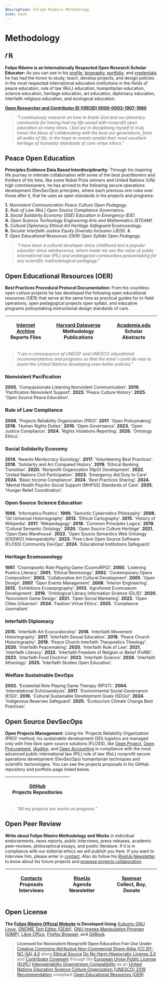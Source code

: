 ```yaml
---
description: Felipe Ribeiro Methodology
icon: book
---
```


# Methodology

## 𝑓 ℞

**Felipe Ribeiro is an Internationally Respected Open Research Scholar Educator:** As you can see in his [profile](broken-reference), [biography](biography.md), [portfolio](portfolio.md), and [credentials](credentials.md) he has had the honor to study, teach, develop projects, and design policies in the most respected international education institutions in the fields of peace education, rule of law (RoL) education, humanitarian education, science education, heritage education, art education, diplomacy education, interfaith religious education, and ecological education.

[**Open Researcher and Contributor ID (ORCID) 0000-0003-1907-1880**](https://orcid.org/0000-0003-1907-1880)

> _"I continuously research on how to thank God and our planetary community for having had my life saved with nonprofit open education so many times. I feel joy in disciplining myself to truly honor the bless of collaborating with the best our generations, from all walks of life, in the hope to remain amidst their most excellent heritage of humanity standards of care virtue ethics."_

## **Peace Open Education**

**Principles Evidence Data Based Interdisciplinarity:** Through his inspiring life journey in intimate collaboration with some of the best practitioners and thinkers of his time, like some Nobel Prize winners and United Nations (UN) high commissioners, he has arrived to the following secure operations development (DevSecOps) principles, where each previous one rules over those after it, that he uses as open standards in his projects and programs:

**1.** _Nonviolent Communication Peace Culture Open Pedagogy._\
**2.** _Rule of Law (RoL) Open Source Compliance Governance._\
**3.** _Social Solidarity Economy (SSE) Education in Emergency (EiE)._\
**4.** _Open Science Technology Engineering Arts and Mathematics (STEAM)._\
**5.** _Cultural Diplomacy Ethical Art Heritage Safeguard Ecomuseology._\
**6.** _Secular Interfaith Justice Equity Diversity Inclusion (JEDI)._ &\
**7.** _Open Educational Resources (OER) Open Syllabi Open Pedagogy._

> _"I have been a cultural developer since childhood and a popular educator since adolescence, which made me see the value of public international law (PIL) and endangered communities peacemaking for any scientific methodological pedagogy."_

## **Open Educational Resources (OER)**

**Best Practices Procedural Protocol Documentation:** From his countless open culture projects he has developed the following open educational resources (OER) that serve at the same time as practical guides for in-field operations, open pedagogical projects open syllabi, and educative programs policymaking instructional design standards of care.

| <p><a href="https://archive.org/details/@operarioribeiro"><strong>Internet Archive</strong></a><br>Reports Files</p> | <p><a href="https://dataverse.harvard.edu/dataverse/operarioribeiro/"><strong>Harvard Dataverse</strong></a><br>Methodology Publications</p> | <p><a href="https://united-nations.academia.edu/operarioribeiro"><strong>Academia.edu</strong></a><br>Scholar Abstracts</p> |
| -------------------------------------------------------------------------------------------------------------------- | -------------------------------------------------------------------------------------------------------------------------------------------- | --------------------------------------------------------------------------------------------------------------------------- |

> _"I am a consequence of UNICEF and UNESCO educational recommendations and programs so that the least I could do was to assist the United Nations developing even better policies."_

### Nonviolent Pacification

**2005.** 'Compassionate Listening Nonviolent Communication'. **2019.** 'Pacification Nonviolent Support'. **2023. '**&#x50;eace Culture History'. **2025.** 'Open Source Peace Education'.

### Rule of Law Compliance

**2006.** 'Projects Reliability Organization (PRO)'. **2017.** 'Open Policymaking'. **2018.** 'Human Rights Duties'. **2019.** 'Open Governance'. **2023.** 'Open Justice Compliance'. **2024.** 'Rights Violations Reporting'. **2026.** 'Ontology Ethics'.

### Social Solidarity Economy

**2014.** 'Awards Meritocracy Sociology'. **2017.** 'Volunteering Best Practices'. **2018.** 'Solidarity and Art Compared History'. **2019.** 'Ethical Banking Transition'. **2020.** 'Nonprofit Organization (NpO) Development'. **2022.** 'United Nations Civil Participation'. **2023.** 'Emergency Aid Duty to Care'. **2024.** 'Basic Income Compliance'. **2024.** 'Best Practices Sharing'. **2024.** 'Mental Health Psycho-Social Support (MHPSS) Standards of Care'. **2025.** 'Hunger Relief Coordination'.

### Open Source Science Education

**1998.** 'Informatics Poetics'. **1999.** 'Semiotic Cybernetics Philosophy'. **2008.** 'Git Universal Historiography'. **2013.** 'Ethical Cartography'. **2015.** 'History of Wikipedia'.  **2017.** 'Wikipedagogy'. **2018.** 'Common Principles Logics'. **2019.** 'Cultural Semantic Ontology'. **2020.** 'Open Source Culture Heritage'. **2021.** 'Open Data Warehouse'. **2022.** 'Open Source Semantics Web Ontology (OSSWO) Interoperability'. **2023.** 'Free Libre Open Source Software (FLOSS) Community DevOps'. **2024.** 'Educational Institutions Safeguard'.&#x20;

### Heritage Ecomuseology

**1997.** 'Cosmopoetic Role Playing Game (CosmoRPG)'. **2000.** 'Listening Poetics Literacy'. **2001.** 'Ethical Remixology'. **2002.** 'Contemporary Opera Composition'. **2003.** 'Collaborative Art Cultural Development'. **2005.** 'Open Design'. **2007.** 'Open Events Management'. **2008.** 'Interior Engineering'. **2012.** 'Exhibitions Ecoexpography'. **2013.** 'Agroforest Ecomuseum Development'. **2019.** 'Ontological Library Information Science (OLIS)'. **2020.** 'Nonviolent Game Design'. **2021.** 'Open Social Marketing'. **2022.** 'Open Cities Urbanism'. **2024.** 'Fashion Virtue Ethics'. **2025.** 'Compliance Journalism'.

### Interfaith Diplomacy

**2015.** 'Interfaith Art Ecocuratorship'. **2016.** 'Interfaith Movement Historiography'. **2017.** 'Interfaith Sexual Education'. **2018.** 'Peace Church Historiography'. **2019.** 'Peace Church Interfaith Theopoetics Theology'. **2020.** 'Interfaith Peacemaking'. **2020.** 'Interfaith Rule of Law'. **2021.** 'Interfaith Literacy'. **2022.** 'Interfaith Freedom of Religion or Belief (FoRB)'. **2023.** 'Interfaith Food Doctrine'. **2023.** 'Interfaith Science'. **2024.** 'Interfaith Atheology'. **2025.** 'Interfaith Studies Open Education'.&#x20;

### Welfare Sustainable DevOps

**2002.** 'Existential Role Playing Game Therapy (RPGT)'. **2004.** 'Interrelational Schizoanalysis'. **2017.** 'Environmental Social Governance (ESG)'. **2018.** 'Cultural Sustainable Development Goals (SDGs)'. **2024.** 'Indigenous Reserves Safeguard'. **2025.** 'Ecotourism Climate Change Best Practices'.

## **Open Source DevSecOps**

**Open Projects Management:** Using his 'Projects Reliability Organization (PRO)' method, his sustainable development (SD) logistics are managed only with free libre open source solutions (FLOSS), like [Open Project](https://www.openproject.org), [Open Procurement](https://openprocurement.io), [iAuditor](https://safetyculture.com/iauditor/), and [Open Accounting](https://openaccounting.io) in compliance with the most advanced public international law (PIL) rule of law (RoL) nonprofit secure operations development (DevSecOps) humanitarian techniques and scientific technologies. You can see the projects proposals in his GitHub repository and portfolio page linked below.

|   | <p><a href="https://github.com/operarioribeiro"><strong>GitHub</strong></a><br>Projects Repositories</p> |   |
| - | -------------------------------------------------------------------------------------------------------- | - |

> _"All my projects are works on progress."_

## Open Peer Review

**Write about Felipe Ribeiro Methodology and Works** in individual endorsements, news reports, public interviews, press releases, academic peer-reviews, philosophical essays, and poetic literature. If it is in compliance with our editorial ethics we will publish you here. If you want to interview him, please enter in [contact](contacts.md). Also do follow his [RiseUp Newsletter](https://lists.riseup.net/www/info/operarioribeiro) to know about his future projects and [propose projects collaboration](contacts.md).

| <p><a href="contacts.md"><strong>Contacts</strong></a><br>Proposals Interviews</p> | <p><a href="https://lists.riseup.net/www/info/operarioribeiro"><strong>RiseUp</strong></a><br>Agenda Newsletter</p> | <p><a href="sponsor.md"><strong>Sponsor</strong></a><br>Collect, Buy, Donate</p> |
| ---------------------------------------------------------------------------------- | ------------------------------------------------------------------------------------------------------------------- | -------------------------------------------------------------------------------- |

## Open License

**The** [**Felipe Ribeiro Official Website**](https://operarioribeiro.gitbook.io/) **is Developed Using** [Xubuntu GNU Linux](https://xubuntu.org/), [GNOME Text Editor (GEdit)](https://gedit-text-editor.org/), [GNU Images Manipulation Program (GIMP)](https://gimp.org/), [Libre Office](https://libreoffice.org/), [Firefox Browser](https://mozilla.org/firefox), and [GitBook](https://gitbook.com/).

> **Licensed for Nonviolent Nonprofit Open Education Fair Use Under** [Creative Commons Attributive Non-Commercial Share-Alike (CC BY-NC-SA) 4.](https://creativecommons.org/licenses/by-nc-sa/4.0)[0](https://creativecommons.org/licenses/by-nc-sa/4.0) along [Ethical Source](https://ethicalsource.dev/) [Do No Harm Hippocratic](https://firstdonoharm.dev/)[ License 3.0](https://firstdonoharm.dev/) and [Contributor Covenant](https://contributor-covenant.org/) through the [European Union Public License (EUPL)](https://commission.europa.eu/about/departments-and-executive-agencies/digital-services/open-source-strategy-history/european-union-public-licence_en) [Interoperability Downstream Compatibility](https://interoperable-europe.ec.europa.eu/collection/eupl/how-use-eupl) as an [United Nations Education Science Culture Organization (UNESCO) 2019 Recommendation](https://unesdoc.unesco.org/ark:/48223/pf0000383205?posInSet=11\&queryId=c113a623-2bd5-45ce-a4aa-ea2389aa5e95) compliant [Open Educational Resources (OER)](https://www.unesco.org/en/open-educational-resources).
